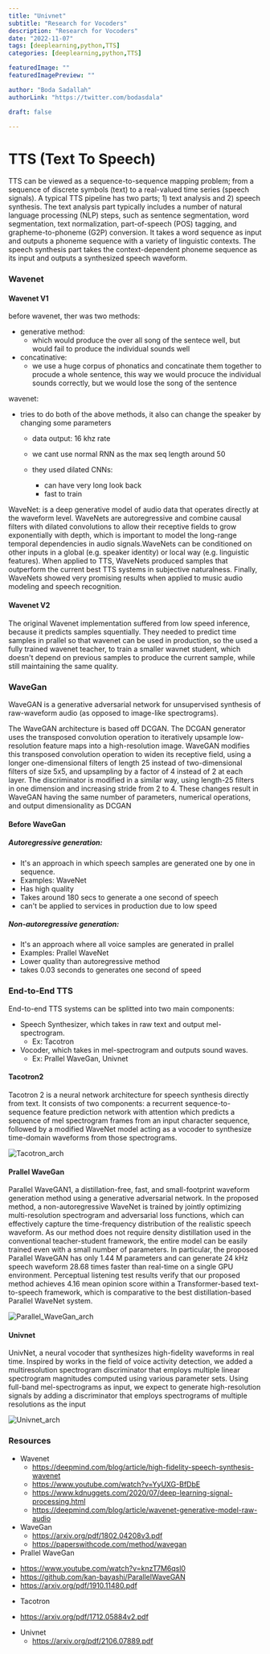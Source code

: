 ```yaml
--- 
title: "Univnet"
subtitle: "Research for Vocoders"
description: "Research for Vocoders"
date: "2022-11-07"
tags: [deeplearning,python,TTS]
categories: [deeplearning,python,TTS]

featuredImage: ""
featuredImagePreview: ""

author: "Boda Sadallah"
authorLink: "https://twitter.com/bodasdala"

draft: false

---
```



# TTS (Text To Speech)

TTS can be viewed as a sequence-to-sequence mapping problem; from a sequence of discrete symbols
(text) to a real-valued time series (speech signals). A typical TTS pipeline has two parts; 1)
text analysis and 2) speech synthesis. The text analysis part typically includes a number of natural
language processing (NLP) steps, such as sentence segmentation, word segmentation, text normalization,
part-of-speech (POS) tagging, and grapheme-to-phoneme (G2P) conversion. It takes a word
sequence as input and outputs a phoneme sequence with a variety of linguistic contexts. The speech
synthesis part takes the context-dependent phoneme sequence as its input and outputs a synthesized
speech waveform.



### Wavenet
#### Wavenet V1

 before wavenet, ther was two methods:
   - generative method:
       - which would produce the over all song of the sentece well, but would fail to produce the individual sounds well
   - concatinative:
       - we use a huge corpus of phonatics and concatinate them together to procude a whole sentence, this way we would procuce the individual sounds correctly, but we would lose the song of the sentence 
   
 wavenet: 
 - tries to do both of the above methods, it also can change the speaker by changing some parameters
   
   - data output:   16 khz rate
   - we  cant use normal RNN as the max seq length around 50 
   
   - they used dilated CNNs:
       - can have very long look back
       - fast to train
       
       
WaveNet: is a deep generative model of audio data that operates directly at
the waveform level. WaveNets are autoregressive and combine causal filters with dilated convolutions
to allow their receptive fields to grow exponentially with depth, which is important to model
the long-range temporal dependencies in audio signals.WaveNets can be conditioned
on other inputs in a global (e.g. speaker identity) or local way (e.g. linguistic features).
When applied to TTS, WaveNets produced samples that outperform the current best TTS systems
in subjective naturalness. Finally, WaveNets showed very promising results when applied to music
audio modeling and speech recognition.


#### Wavenet V2


The original Wavenet implementation suffered from low speed inference, because it predicts samples squentially.
They needed to predict time samples in prallel so that wavenet can be used in production, so the used a fully trained wavenet teacher, to train a smaller wavnet student, which doesn't depend on previous samples to produce the current sample, while still maintaining the same quality.



### WaveGan
WaveGAN is a generative adversarial network for unsupervised synthesis of raw-waveform audio (as opposed to image-like spectrograms).


The WaveGAN architecture is based off DCGAN. The DCGAN generator uses the transposed convolution operation to iteratively upsample low-resolution feature maps into a high-resolution image. WaveGAN modifies this transposed convolution operation to widen its receptive field, using a longer one-dimensional filters of length 25 instead of two-dimensional filters of size 5x5, and upsampling by a factor of 4 instead of 2 at each layer. The discriminator is modified in a similar way, using length-25 filters in one dimension and increasing stride from 2 to 4. These changes result in WaveGAN having the same number of parameters, numerical operations, and output dimensionality as DCGAN

#### Before WaveGan 

##### Autoregressive generation: 
- It's an approach in which speech samples are generated one by one in sequence.
- Examples: WaveNet 
- Has high quality 
- Takes around 180 secs to generate a one second of speech 
- can't be applied to services in production  due to low speed 

##### Non-autoregressive generation:
- It's an approach where all voice samples are generated in prallel 
- Examples: Prallel WaveNet 
- Lower quality than autoregressive method
- takes 0.03 seconds to generates one second of speed  


### End-to-End TTS

End-to-end TTS systems can be splitted into two main components:
* Speech Synthesizer, which takes in raw text and output mel-spectrogram.
    - Ex: Tacotron 
* Vocoder, which takes in mel-spectrogram and outputs sound waves.
    - Ex: Prallel WaveGan, Univnet


#### Tacotron2
Tacotron 2 is a neural network architecture for speech synthesis directly from text. It consists of two components: a recurrent sequence-to-sequence feature prediction network with attention which predicts a sequence of mel spectrogram frames from an input character sequence, followed by a modified WaveNet model acting as a vocoder to synthesize time-domain
waveforms from those spectrograms.


![Tacotron_arch](tacotron_arch.png "Tacotron2 Architecture")



#### Prallel WaveGan

Parallel WaveGAN1, a distillation-free, fast, and small-footprint waveform generation method using a generative adversarial network. In the proposed method, a non-autoregressive WaveNet is trained by jointly optimizing multi-resolution spectrogram and adversarial loss functions, which can effectively capture the time-frequency distribution of the realistic speech waveform. As our method does not require density distillation used in the conventional teacher-student framework, the entire model can be easily trained even with a small number of parameters. In particular, the proposed Parallel WaveGAN has only 1.44 M parameters and can generate 24 kHz speech waveform 28.68 times faster than real-time on a single GPU environment. Perceptual listening test results verify that our proposed method achieves 4.16 mean opinion score within a Transformer-based text-to-speech framework, which is comparative to the best distillation-based Parallel WaveNet system.

![Parallel_WaveGan_arch](parallel_wavegan_arch.png "Parallel WaveGan Architecture")


#### Univnet

UnivNet, a neural vocoder that
synthesizes high-fidelity waveforms in real time. Inspired by
works in the field of voice activity detection, we added a multiresolution spectrogram discriminator that employs multiple linear spectrogram magnitudes computed using various parameter
sets. Using full-band mel-spectrograms as input, we expect to
generate high-resolution signals by adding a discriminator that
employs spectrograms of multiple resolutions as the input



![Univnet_arch](univnet_arch.png "Univnet Architecture")


### Resources 
* Wavenet
    - https://deepmind.com/blog/article/high-fidelity-speech-synthesis-wavenet
    - https://www.youtube.com/watch?v=YyUXG-BfDbE
    - https://www.kdnuggets.com/2020/07/deep-learning-signal-processing.html
    - https://deepmind.com/blog/article/wavenet-generative-model-raw-audio
* WaveGan
    - https://arxiv.org/pdf/1802.04208v3.pdf
    - https://paperswithcode.com/method/wavegan
* Prallel WaveGan
 - https://www.youtube.com/watch?v=knzT7M6qsl0
 - https://github.com/kan-bayashi/ParallelWaveGAN
 - https://arxiv.org/pdf/1910.11480.pdf
 
* Tacotron
 - https://arxiv.org/pdf/1712.05884v2.pdf
* Univnet
    - https://arxiv.org/pdf/2106.07889.pdf
 


```python

```
